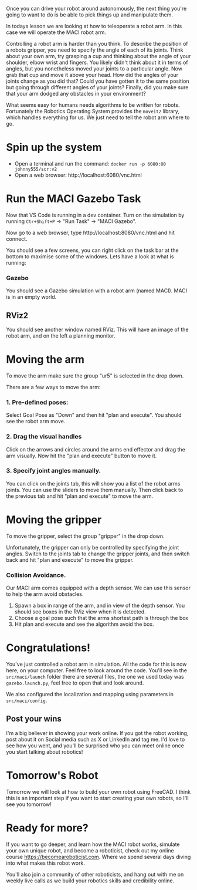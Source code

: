 
Once you can drive your robot around autonomously, the next thing you're going to want to do is be able to pick things up and manipulate them. 

In todays lesson we are looking at how to teleoperate a robot arm. In this case we will operate the MACI robot arm. 

Controlling a robot arm is harder than you think. To describe the position of a robots gripper, you need to specify the angle of each of its joints. Think about your own arm, try grasping a cup and thinking about the angle of your shoulder, elbow wrist and fingers. You likely didn't think about it in terms of angles, but you nonetheless moved your joints to a particular angle. Now grab that cup and move it above your head. How did the angles of your joints change as you did that? Could you have gotten it to the same position but going through different angles of your joints? Finally, did you make sure that your arm dodged any obstacles in your environment? 

What seems easy for humans needs  algorithms to be written for robots. Fortunately the Robotics Operating System provides the `moveit2` library, which handles everything for us. We just need to tell the robot arm where to go. 

# Spin up the system 


- Open a terminal and run the command:  `docker run -p 6080:80 johnny555/scr:v2`
- Open a web browser: http://localhost:6080/vnc.html 



# Run the MACI Gazebo Task 

Now that VS Code is running in a dev container. Turn on the simulation by running `Ctr+Shift+P` -> "Run Task" -> "MACI Gazebo".

Now go to a web browser, type http://localhost:8080/vnc.html and hit connect. 

You should see a few screens, you can right click on the task bar at the bottom to maximise some of the windows. Lets have a look at what is running: 

### Gazebo

You should see a Gazebo simulation with a robot arm (named MACI). MACI is in an empty world. 

## RViz2 

You should see another window named RViz. This will have an image of the robot arm, and on the left a planning monitor. 

# Moving the arm 

To move the arm make sure the group "ur5" is selected in the drop down. 

There are a few ways to move the arm:

### 1. Pre-defined poses: 
Select Goal Pose as "Down" and then hit "plan and execute". You should see the robot arm move. 

### 2. Drag the visual handles

Click on the arrows and circles around the arms end effector and drag the arm visually. Now hit the "plan and execute" button to move it. 

### 3. Specify joint angles manually. 

You can click on the joints tab, this will show you a list of the robot arms joints. You can use the sliders to move them manually. Then click back to the previous tab and hit "plan and execute" to move the arm. 

# Moving the gripper 

To move the gripper, select the group "gripper" in the drop down. 

Unfortunately, the gripper can only be controlled by specifying the joint angles. Switch to the joints tab to change the gripper joints, and then switch back and hit "plan and execute" to move the gripper. 

### Collision Avoidance. 

Our MACI arm comes equipped with a depth sensor. We can use this sensor to help the arm avoid obstacles. 

1. Spawn a box in range of the arm, and in view of the depth sensor. You should see boxes in the RViz view when it is detected. 
2. Choose a goal pose such that the arms shortest path is through the box
3. Hit plan and execute and see the algorithm avoid the box. 

# Congratulations! 

You've just controlled a robot arm in simulation. All the code for this is now here, on your computer. Feel free to look around the code. You'll see in the `src/maci/launch` folder there are several files, the one we used today was `gazebo.launch.py`, feel free to open that and look around. 

We also configured the localization and mapping using parameters in `src/maci/config`. 

## Post your wins 

I'm a big believer in showing your work online. If you got the robot working, post about it on Social media such as X or LinkedIn and tag me. I'd love to see how you went, and you'll be surprised who you can meet online once you start talking about robotics! 

# Tomorrow's Robot

Tomorrow we will look at how to build your own robot using FreeCAD. I think this is an important step if you want to start creating your own robots, so I'll see you tomorrow!

# Ready for more? 

If you want to go deeper, and learn how the MACI robot works, simulate your own unique robot, and become a roboticist, check out my online course https://becomearoboticist.com. Where we spend several days diving into what makes this robot work. 

You'll also join a community of other roboticists, and hang out with me on weekly live calls as we build your robotics skills and credibility online. 